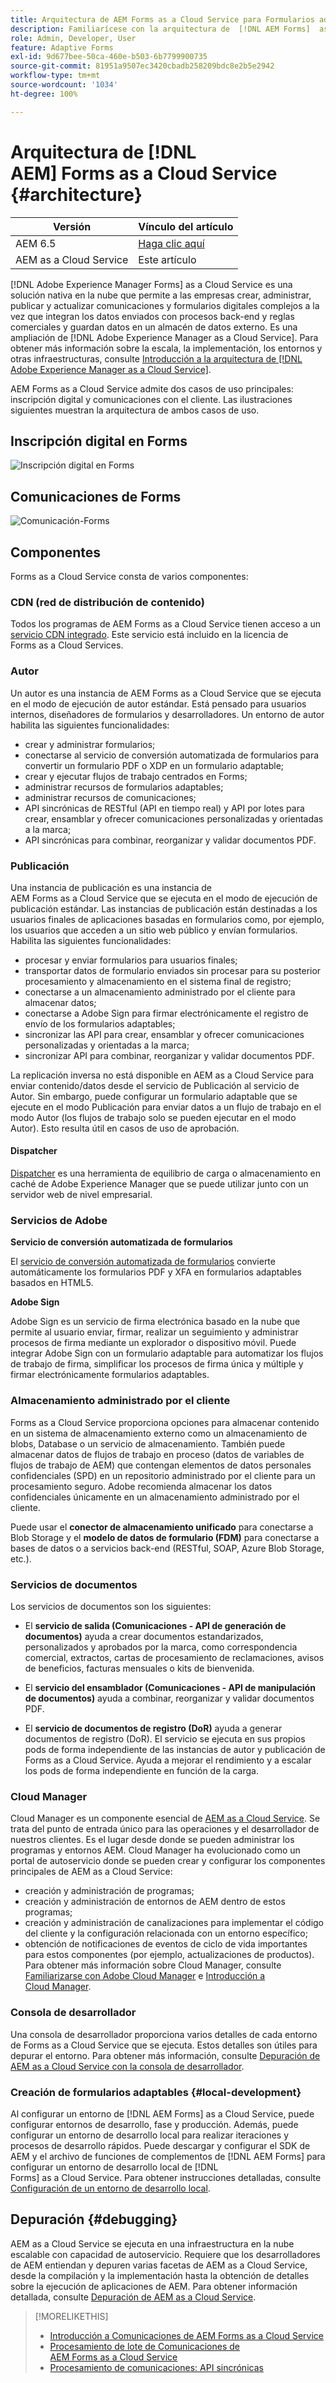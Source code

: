 ```yaml
---
title: Arquitectura de AEM Forms as a Cloud Service para Formularios adaptables y API de comunicaciones
description: Familiarícese con la arquitectura de  [!DNL AEM Forms]  as a Cloud Service para conocer los aspectos de escalabilidad, resiliencia y rendimiento de la plataforma.
role: Admin, Developer, User
feature: Adaptive Forms
exl-id: 9d677bee-50ca-460e-b503-6b7799900735
source-git-commit: 81951a9507ec3420cbadb258209bdc8e2b5e2942
workflow-type: tm+mt
source-wordcount: '1034'
ht-degree: 100%

---
```


# Arquitectura de [!DNL AEM] Forms as a Cloud Service {#architecture}

| Versión | Vínculo del artículo |
| -------- | ---------------------------- |
| AEM 6.5 | [Haga clic aquí](https://experienceleague.adobe.com/docs/experience-manager-65/forms/install-aem-forms/aem-forms-architecture-deployment.html?lang=es) |
| AEM as a Cloud Service | Este artículo |

[!DNL Adobe Experience Manager Forms] as a Cloud Service es una solución nativa en la nube que permite a las empresas crear, administrar, publicar y actualizar comunicaciones y formularios digitales complejos a la vez que integran los datos enviados con procesos back-end y reglas comerciales y guardan datos en un almacén de datos externo. Es una ampliación de [!DNL Adobe Experience Manager as a Cloud Service]. Para obtener más información sobre la escala, la implementación, los entornos y otras infraestructuras, consulte [Introducción a la arquitectura de [!DNL Adobe Experience Manager as a Cloud Service]](https://experienceleague.adobe.com/docs/experience-manager-cloud-service/core-concepts/architecture.html?lang=es).

AEM Forms as a Cloud Service admite dos casos de uso principales: inscripción digital y comunicaciones con el cliente. Las ilustraciones siguientes muestran la arquitectura de ambos casos de uso.

## Inscripción digital en Forms

![Inscripción digital en Forms](assets/forms-cloud-service-architecture-forms-digital-enrollment.svg)

## Comunicaciones de Forms

![Comunicación-Forms](assets/forms-cloud-service-architecture-forms-communications.svg)

## Componentes

Forms as a Cloud Service consta de varios componentes:

### CDN (red de distribución de contenido)

Todos los programas de AEM Forms as a Cloud Service tienen acceso a un [servicio CDN integrado](https://experienceleague.adobe.com/docs/experience-manager-cloud-service/content/implementing/content-delivery/cdn.html?lang=es). Este servicio está incluido en la licencia de Forms as a Cloud Services.

### Autor

Un autor es una instancia de AEM Forms as a Cloud Service que se ejecuta en el modo de ejecución de autor estándar. Está pensado para usuarios internos, diseñadores de formularios y desarrolladores. Un entorno de autor habilita las siguientes funcionalidades:

* crear y administrar formularios;
* conectarse al servicio de conversión automatizada de formularios para convertir un formulario PDF o XDP en un formulario adaptable;
* crear y ejecutar flujos de trabajo centrados en Forms;
* administrar recursos de formularios adaptables;
* administrar recursos de comunicaciones;
* API sincrónicas de RESTful (API en tiempo real) y API por lotes para crear, ensamblar y ofrecer comunicaciones personalizadas y orientadas a la marca;
* API sincrónicas para combinar, reorganizar y validar documentos PDF.

### Publicación

Una instancia de publicación es una instancia de AEM Forms as a Cloud Service que se ejecuta en el modo de ejecución de publicación estándar. Las instancias de publicación están destinadas a los usuarios finales de aplicaciones basadas en formularios como, por ejemplo, los usuarios que acceden a un sitio web público y envían formularios. Habilita las siguientes funcionalidades:

* procesar y enviar formularios para usuarios finales;
* transportar datos de formulario enviados sin procesar para su posterior procesamiento y almacenamiento en el sistema final de registro;
* conectarse a un almacenamiento administrado por el cliente para almacenar datos;
* conectarse a Adobe Sign para firmar electrónicamente el registro de envío de los formularios adaptables;
* sincronizar las API para crear, ensamblar y ofrecer comunicaciones personalizadas y orientadas a la marca;
* sincronizar API para combinar, reorganizar y validar documentos PDF.

La replicación inversa no está disponible en AEM as a Cloud Service para enviar contenido/datos desde el servicio de Publicación al servicio de Autor. Sin embargo, puede configurar un formulario adaptable que se ejecute en el modo Publicación para enviar datos a un flujo de trabajo en el modo Autor (los flujos de trabajo solo se pueden ejecutar en el modo Autor). Esto resulta útil en casos de uso de aprobación.

#### Dispatcher

[Dispatcher](https://experienceleague.adobe.com/docs/experience-manager-cloud-service/content/implementing/content-delivery/disp-overview.html?lang=es) es una herramienta de equilibrio de carga o almacenamiento en caché de Adobe Experience Manager que se puede utilizar junto con un servidor web de nivel empresarial.

### Servicios de Adobe

**Servicio de conversión automatizada de formularios**

El [servicio de conversión automatizada de formularios](https://experienceleague.adobe.com/docs/aem-forms-automated-conversion-service/using/introduction.html?lang=es) convierte automáticamente los formularios PDF y XFA en formularios adaptables basados en HTML5.

**Adobe Sign**

Adobe Sign es un servicio de firma electrónica basado en la nube que permite al usuario enviar, firmar, realizar un seguimiento y administrar procesos de firma mediante un explorador o dispositivo móvil. Puede integrar Adobe Sign con un formulario adaptable para automatizar los flujos de trabajo de firma, simplificar los procesos de firma única y múltiple y firmar electrónicamente formularios adaptables.

<!-- **PDF Service API**
Adobe’s PDF Services API lets create, combine, export, and extract data from PDFs through powerful and flexible cloud-based APIs. -->

### Almacenamiento administrado por el cliente

Forms as a Cloud Service proporciona opciones para almacenar contenido en un sistema de almacenamiento externo como un almacenamiento de blobs, Database o un servicio de almacenamiento. También puede almacenar datos de flujos de trabajo en proceso (datos de variables de flujos de trabajo de AEM) que contengan elementos de datos personales confidenciales (SPD) en un repositorio administrado por el cliente para un procesamiento seguro. Adobe recomienda almacenar los datos confidenciales únicamente en un almacenamiento administrado por el cliente.

Puede usar el **conector de almacenamiento unificado** para conectarse a Blob Storage y el **modelo de datos de formulario (FDM)** para conectarse a bases de datos o a servicios back-end (RESTful, SOAP, Azure Blob Storage, etc.).

### Servicios de documentos

Los servicios de documentos son los siguientes:

* El **servicio de salida (Comunicaciones - API de generación de documentos)** ayuda a crear documentos estandarizados, personalizados y aprobados por la marca, como correspondencia comercial, extractos, cartas de procesamiento de reclamaciones, avisos de beneficios, facturas mensuales o kits de bienvenida.

* El **servicio del ensamblador (Comunicaciones - API de manipulación de documentos)** ayuda a combinar, reorganizar y validar documentos PDF.

* El **servicio de documentos de registro (DoR)** ayuda a generar documentos de registro (DoR). El servicio se ejecuta en sus propios pods de forma independiente de las instancias de autor y publicación de Forms as a Cloud Service. Ayuda a mejorar el rendimiento y a escalar los pods de forma independiente en función de la carga.

### Cloud Manager

Cloud Manager es un componente esencial de [AEM as a Cloud Service](https://experienceleague.adobe.com/docs/experience-manager-cloud-service/overview/introduction.html?lang=es). Se trata del punto de entrada único para las operaciones y el desarrollador de nuestros clientes. Es el lugar desde donde se pueden administrar los programas y entornos AEM. Cloud Manager ha evolucionado como un portal de autoservicio donde se pueden crear y configurar los componentes principales de AEM as a Cloud Service:

* creación y administración de programas;
* creación y administración de entornos de AEM dentro de estos programas;
* creación y administración de canalizaciones para implementar el código del cliente y la configuración relacionada con un entorno específico;
* obtención de notificaciones de eventos de ciclo de vida importantes para estos componentes (por ejemplo, actualizaciones de productos). Para obtener más información sobre Cloud Manager, consulte [Familiarizarse con Adobe Cloud Manager](https://experienceleague.adobe.com/docs/experience-manager-learn/foundation/cloud-manager/understand-cloud-manager-for-aem.html?lang=es) e [Introducción a Cloud Manager](https://experienceleague.adobe.com/docs/experience-manager-cloud-manager/using/introduction-to-cloud-manager.html?lang=es).

### Consola de desarrollador

Una consola de desarrollador proporciona varios detalles de cada entorno de Forms as a Cloud Service que se ejecuta. Estos detalles son útiles para depurar el entorno. Para obtener más información, consulte [Depuración de AEM as a Cloud Service con la consola de desarrollador](https://experienceleague.adobe.com/docs/experience-manager-learn/cloud-service/debugging/debugging-aem-as-a-cloud-service/developer-console.html?lang=es).

<!--

+++CDN (Content Delivery Network):

Every AEM Forms as a Cloud Service program has access to Fastly CDN service. It is included in the licence of Forms as a Cloud Services.

+++

+++Adaptive Forms
Adaptive Forms enable customers to author web-friendly reflowable web forms and fragments that are used by the customers for their data capture needs. This feature enables customers to manage their complex data capture needs easily, by using multiple integrations with Adobe Sign, Document Services, Form Data Model (FDM), Automated Forms Conversion service, and more.

+++

+++Automated Forms Conversion Service (AFCS)
Automated Forms Conversion service helps accelerate digitization and modernization of data capture experience through automated conversion of PDF forms to adaptive forms. The service, powered by Adobe Sensei, automatically converts your PDF forms to device-friendly, responsive, and HTML5-based adaptive forms. While using the existing investments in PDF Forms and XFA, the service also applies appropriate validations, styling, and layout to adaptive form fields during conversion.

+++

+++Form Data Model (FDM)
The Form Data Model (FDM) feature is the standard way of creating data integrations with external/internal data sources and using them across the different Forms as a Cloud Service features. FDM provides a rich editor for customers to integrate, define, and manage relationships between the different entities and data sources and perform operations on them. Form data is stored in a data store hosted on the customer premises. Organizations can also use blob store hosted by the cloud provider and Adobe Experince Platform to store data.

+++

+++Forms Workflows
Forms-centric workflows is an extension to the default AEM Workflow and provides our customers with additional workflow capabilities like Form Data review, task assignment, and document services invocation.

+++

+++Communications
Forms as a Cloud Service offering consists of multiple services tailored specifically for document processing.

+++

+++Document of Record
A Document of Record is a PDF version of a form. It provides an ability to keep a record of the information  that you provide and submit in an Adaptive Form in PDF fromat. The service provides a default DoR template and tools to develop a custom template.

+++

## Terminologies

<!-- ## Cloud Manager{#cloud-manager}

Cloud Manager is an essential component to [AEM as a Cloud Service](https://experienceleague.adobe.com/docs/experience-manager-cloud-service/overview/introduction.html?lang=es). Each new tenant of the [!DNL AEM Forms] as a Cloud Service is first provisioned for Cloud Manager access. Cloud Manager is the single-entry point for the operations and developer persona of our customers. It is the place from where the AEM programs and environments can be managed. Cloud Manager has evolved as a self-service portal where the main components of the AEM as a Cloud Service can be created and configured:

* Creating and managing programs
* Creating and managing the AEM environments within the programs
* Creating and managing the pipelines for deploying the customer code and configuration to a particular environment
* Getting notified of important lifecycle events for these components (for example, product updates)
For more information about Cloud Manager, see [Understand Adobe Cloud Manager](https://experienceleague.adobe.com/docs/experience-manager-learn/foundation/cloud-manager/understand-cloud-manager-for-aem.html?lang=es) and [Introduction to Cloud Manager](https://experienceleague.adobe.com/docs/experience-manager-cloud-manager/using/introduction-to-cloud-manager.html?lang=es).

## Users and Authentication {#users-and-authentication}

AEM as a Cloud Service includes Admin Console support for AEM instances and Adobe Identity Management System (IMS) based authentication. The Admin Console allows administrators to centrally manage all Experience Cloud users. Users and Groups can be assigned to product profiles associated with AEM as a Cloud Service instances, allowing them to log in to that instance. For more information about users, authentication, and, and accessing an instance of AEM as a Cloud Service, see [IMS Support for [!DNL Adobe Experience Manager] as a Cloud Service](https://experienceleague.adobe.com/docs/experience-manager-cloud-service/security/ims-support.html?lang=es#introduction).

Various personas are involved in a typical [!DNL AEM Forms] project. After you log in to your [!DNL AEM Forms] as a Cloud Service instance, you can [add users in admin console](https://experienceleague.adobe.com/docs/experience-manager-cloud-service/security/ims-support.html?lang=es) for personas applicable to your organization or project and [assign users to built-in groups](forms-groups-privileges-tasks.md) to provide them required privileges.

To learn various in-built [!DNL AEM Forms] specific user groups and privileges available on [!DNL AEM Forms] as a Cloud Services instance, see [Configure, user, roles and groups](forms-groups-privileges-tasks.md). 

## Developer Experience {#developer-experience}

The new architecture supporting AEM as a Cloud Service brings some key changes to the overall developer experience. One of the major goals for the changes to developer experience is to allow migration to AEM as a Cloud Service as quickly as possible, with little modifications to existing custom code.

## Cloud development {#cloud-development}

Here are the guidelines to run your existing code smoothly on AEM as a Cloud Service environment:

* Store your code and configurations to the Git repository of the associated Cloud Manager program. It makes managing and integrating code with CI/CD a breeze.  
* Make application code and configuration compatible with the baseline [!DNL AEM Forms] images. Using the latest APIs helps to build faster and secure applications.
* Use the Cloud Manager pipeline associated with the Cloud Manager environment to build and deploy applications. It helps you bring the latest features and bug fixed for [!DNL AEM Forms] as a Cloud Service to your environment.
* Try that your custom applications pass all the code quality, security, and performance gates enforced in the pipeline. It helps build secure and better performing applications which leads to better customer experience. You can always use Cloud Manager UI to skip some checks.
This process is commonly referred to as cloud-first development. [!DNL AEM Forms] as a Cloud Service also provides an SDK to support rapid development before the pending code and configuration changes are attempted in the cloud.
Some interfaces that were previously part of the AEM QuickStart are no longer available to the users of the AEM as a Cloud Service environment. For instance, the Web Console where OSGI bundles and their associated configuration are managed. The CRXDE Lite content repository browser becomes only accessible on non-production environment types. A subset of the Web Console functionalities that developers require, especially when it comes to diagnostics and status purposes, is made available via a new developer console.
Also, one of the most common requirements for developers is quick access to the log files of the various environments. With [!DNL AEM Cloud Service], the log files of the different nodes in the Author, Publish are made available via the Cloud Manager, either in the form of files that can be downloaded or via APIs for tailing the logs. Due to the clear separation of code and content, developers can use a particular process for updating content as part of a deployment. The typical use cases for mutable content are:
* Standard “default” content that is part of the customer project (for example, folders, templates, workflows...)
* Search index definitions
* ACLs and permissions
* Service users and user groups
Set up your development environment, [Configure your CI/CD Pipeline](https://experienceleague.adobe.com/docs/experience-manager-cloud-manager/using/how-to-use/configuring-pipeline.html?lang=es), and learn to [deploy your code](https://experienceleague.adobe.com/docs/experience-manager-cloud-manager/using/how-to-use/deploying-code.html?lang=es) on the environment. -->

### Creación de formularios adaptables {#local-development}

Al configurar un entorno de [!DNL AEM Forms] as a Cloud Service, puede configurar entornos de desarrollo, fase y producción. Además, puede configurar un entorno de desarrollo local para realizar iteraciones y procesos de desarrollo rápidos. Puede descargar y configurar el SDK de AEM y el archivo de funciones de complementos de [!DNL AEM Forms] para configurar un entorno de desarrollo local de [!DNL Forms] as a Cloud Service. Para obtener instrucciones detalladas, consulte [Configuración de un entorno de desarrollo local](setup-local-development-environment.md).

## Depuración {#debugging}

AEM as a Cloud Service se ejecuta en una infraestructura en la nube escalable con capacidad de autoservicio. Requiere que los desarrolladores de AEM entiendan y depuren varias facetas de AEM as a Cloud Service, desde la compilación y la implementación hasta la obtención de detalles sobre la ejecución de aplicaciones de AEM. Para obtener información detallada, consulte [Depuración de AEM as a Cloud Service](https://experienceleague.adobe.com/docs/experience-manager-learn/cloud-service/debugging/debugging-aem-as-a-cloud-service/overview.html?lang=es).


>[!MORELIKETHIS]
>
>* [Introducción a Comunicaciones de AEM Forms as a Cloud Service](/help/forms/aem-forms-cloud-service-communications-introduction.md)
>* [Procesamiento de lote de Comunicaciones de AEM Forms as a Cloud Service](/help/forms/aem-forms-cloud-service-communications-batch-processing.md)
>* [Procesamiento de comunicaciones: API sincrónicas](/help/forms/aem-forms-cloud-service-communications.md)
